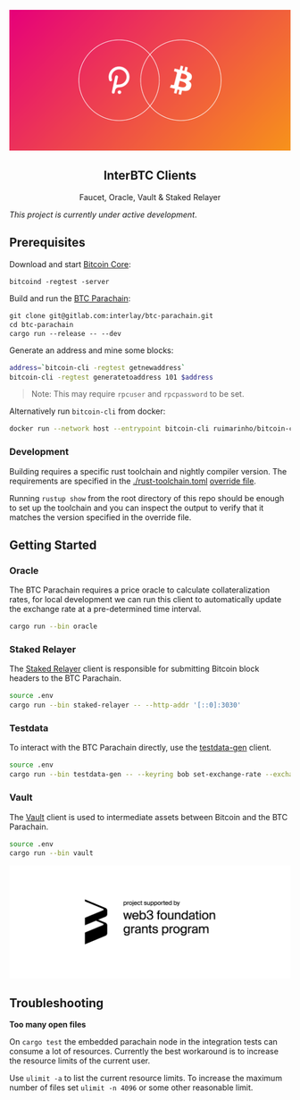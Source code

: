 <p align="center">
  <a href="https://gitlab.com/interlay/interbtc-clients">
    <img src="media/polka_btc.png">
  </a>

  <h2 align="center">InterBTC Clients</h2>

  <p align="center">
    Faucet, Oracle, Vault & Staked Relayer
  </p>
</p>

_This project is currently under active development_.

## Prerequisites

Download and start [Bitcoin Core](https://bitcoin.org/en/bitcoin-core/):

```
bitcoind -regtest -server
```

Build and run the [BTC Parachain](https://github.com/interlay/interbtc):

```
git clone git@gitlab.com:interlay/btc-parachain.git
cd btc-parachain
cargo run --release -- --dev
```

Generate an address and mine some blocks:

```bash
address=`bitcoin-cli -regtest getnewaddress`
bitcoin-cli -regtest generatetoaddress 101 $address
```

> Note: This may require `rpcuser` and `rpcpassword` to be set.

Alternatively run `bitcoin-cli` from docker: 

```bash
docker run --network host --entrypoint bitcoin-cli ruimarinho/bitcoin-core:0.20 -regtest -rpcuser=rpcuser -rpcpassword=rpcpassword ${COMMAND}
```

### Development

Building requires a specific rust toolchain and nightly compiler version. The
requirements are specified in the [./rust-toolchain.toml](./rust-toolchain.toml)
[override file](https://rust-lang.github.io/rustup/overrides.html#the-toolchain-file).

Running `rustup show` from the root directory of this repo should be enough to
set up the toolchain and you can inspect the output to verify that it matches
the version specified in the override file.

## Getting Started

### Oracle

The BTC Parachain requires a price oracle to calculate collateralization rates, for local development we can run this client
to automatically update the exchange rate at a pre-determined time interval.

```bash
cargo run --bin oracle
```

### Staked Relayer

The [Staked Relayer](./staked-relayer/README.md) client is responsible for submitting Bitcoin block headers to the BTC Parachain.

```bash
source .env
cargo run --bin staked-relayer -- --http-addr '[::0]:3030'
```

### Testdata

To interact with the BTC Parachain directly, use the [testdata-gen](./testdata-gen/README.md) client.

```bash
source .env
cargo run --bin testdata-gen -- --keyring bob set-exchange-rate --exchange-rate 1
```

### Vault

The [Vault](./vault/README.md) client is used to intermediate assets between Bitcoin and the BTC Parachain.

```bash
source .env
cargo run --bin vault
```

<p align="center">
  <a href="https://web3.foundation/grants/">
    <img src="media/web3_grants.png">
  </a>
</p>

## Troubleshooting

**Too many open files**

On `cargo test` the embedded parachain node in the integration tests can consume a lot of resources. Currently the best workaround is to increase the resource limits of the current user.

Use `ulimit -a` to list the current resource limits. To increase the maximum number of files set `ulimit -n 4096` or some other reasonable limit. 
